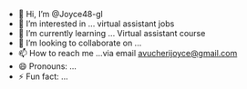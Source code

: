 - 👋 Hi, I’m @Joyce48-gl
- 👀 I’m interested in ... virtual assistant jobs
- 🌱 I’m currently learning ... Virtual assistant course 
- 💞️ I’m looking to collaborate on ...
- 📫 How to reach me ...via email avucherijoyce@gmail.com
- 😄 Pronouns: ...
- ⚡ Fun fact: ...

<!---
Joyce48-gl/Joyce48-gl is a ✨ special ✨ repository because its `README.md` (this file) appears on your GitHub profile.
You can click the Preview link to take a look at your changes.
--->
